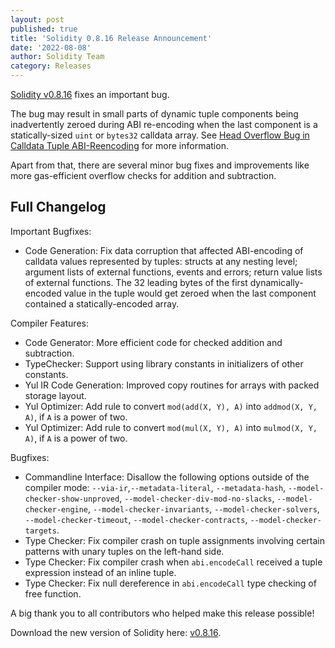 ```yaml
---
layout: post
published: true
title: 'Solidity 0.8.16 Release Announcement'
date: '2022-08-08'
author: Solidity Team
category: Releases
---
```


[Solidity v0.8.16](https://github.com/ethereum/solidity/releases/tag/v0.8.16)
fixes an important bug.

The bug may result in small parts of dynamic tuple components being inadvertently zeroed during
ABI re-encoding when the last component is a statically-sized `uint` or `bytes32` calldata array.
See [Head Overflow Bug in Calldata Tuple ABI-Reencoding](/2022/08/08/calldata-tuple-reencoding-head-overflow-bug/)
for more information.

Apart from that, there are several minor bug fixes and improvements like more gas-efficient overflow checks
for addition and subtraction.

## Full Changelog

Important Bugfixes:

- Code Generation: Fix data corruption that affected ABI-encoding of calldata values represented by tuples: structs at any nesting level; argument lists of external functions, events and errors; return value lists of external functions. The 32 leading bytes of the first dynamically-encoded value in the tuple would get zeroed when the last component contained a statically-encoded array.

Compiler Features:

- Code Generator: More efficient code for checked addition and subtraction.
- TypeChecker: Support using library constants in initializers of other constants.
- Yul IR Code Generation: Improved copy routines for arrays with packed storage layout.
- Yul Optimizer: Add rule to convert `mod(add(X, Y), A)` into `addmod(X, Y, A)`, if `A` is a power of two.
- Yul Optimizer: Add rule to convert `mod(mul(X, Y), A)` into `mulmod(X, Y, A)`, if `A` is a power of two.

Bugfixes:

- Commandline Interface: Disallow the following options outside of the compiler mode: `--via-ir`,`--metadata-literal`, `--metadata-hash`, `--model-checker-show-unproved`, `--model-checker-div-mod-no-slacks`, `--model-checker-engine`, `--model-checker-invariants`, `--model-checker-solvers`, `--model-checker-timeout`, `--model-checker-contracts`, `--model-checker-targets`.
- Type Checker: Fix compiler crash on tuple assignments involving certain patterns with unary tuples on the left-hand side.
- Type Checker: Fix compiler crash when `abi.encodeCall` received a tuple expression instead of an inline tuple.
- Type Checker: Fix null dereference in `abi.encodeCall` type checking of free function.

A big thank you to all contributors who helped make this release possible!

Download the new version of Solidity here: [v0.8.16](https://github.com/ethereum/solidity/releases/tag/v0.8.16).
